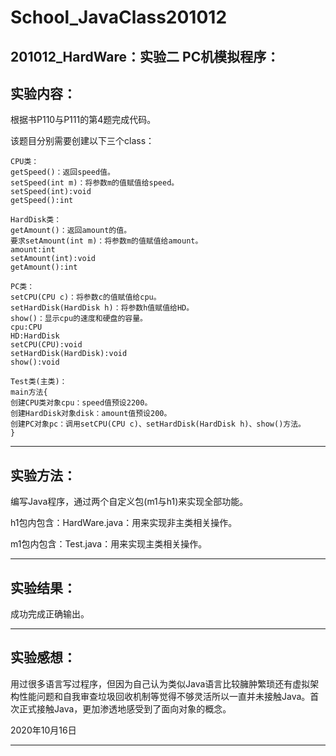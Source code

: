 # School_JavaClass201012

<h2>201012_HardWare：实验二 PC机模拟程序：</h2>

## 实验内容：

根据书P110与P111的第4题完成代码。

该题目分别需要创建以下三个class：

```
CPU类：
getSpeed()：返回speed值。
setSpeed(int m)：将参数m的值赋值给speed。
setSpeed(int):void
getSpeed():int
```

```
HardDisk类：
getAmount()：返回amount的值。
要求setAmount(int m)：将参数m的值赋值给amount。
amount:int
setAmount(int):void
getAmount():int
```

```
PC类：
setCPU(CPU c)：将参数c的值赋值给cpu。
setHardDisk(HardDisk h)：将参数h值赋值给HD。
show()：显示cpu的速度和硬盘的容量。
cpu:CPU
HD:HardDisk
setCPU(CPU):void
setHardDisk(HardDisk):void
show():void
```

```
Test类(主类)：
main方法{
创建CPU类对象cpu：speed值预设2200。
创建HardDisk对象disk：amount值预设200。
创建PC对象pc：调用setCPU(CPU c)、setHardDisk(HardDisk h)、show()方法。
}
```

---

## 实验方法：

编写Java程序，通过两个自定义包(m1与h1)来实现全部功能。

h1包内包含：HardWare.java：用来实现非主类相关操作。

m1包内包含：Test.java：用来实现主类相关操作。

---


## 实验结果：

成功完成正确输出。

---

## 实验感想：

用过很多语言写过程序，但因为自己认为类似Java语言比较臃肿繁琐还有虚拟架构性能问题和自我审查垃圾回收机制等觉得不够灵活所以一直并未接触Java。首次正式接触Java，更加渗透地感受到了面向对象的概念。


2020年10月16日

---
